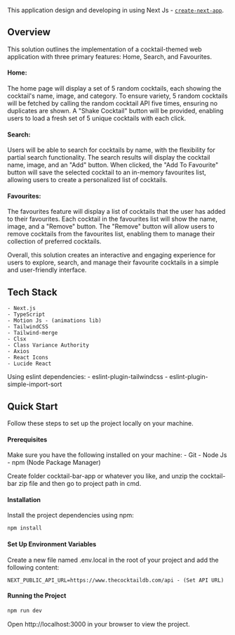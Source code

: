 This application design and developing in using Next Js -  [`create-next-app`](https://nextjs.org/docs/app/api-reference/cli/create-next-app). 

## Overview
This solution outlines the implementation of a cocktail-themed web application with three primary features: Home, Search, and Favourites.

#### Home: 
The home page will display a set of 5 random cocktails, each showing the cocktail's name, image, and category. To ensure variety, 5 random cocktails will be fetched by calling the random cocktail API five times, ensuring no duplicates are shown. A "Shake Cocktail" button will be provided, enabling users to load a fresh set of 5 unique cocktails with each click.

#### Search: 
Users will be able to search for cocktails by name, with the flexibility for partial search functionality. The search results will display the cocktail name, image, and an "Add" button. When clicked, the "Add To Favourite" button will save the selected cocktail to an in-memory favourites list, allowing users to create a personalized list of cocktails.

#### Favourites: 
The favourites feature will display a list of cocktails that the user has added to their favourites. Each cocktail in the favourites list will show the name, image, and a "Remove" button. The "Remove" button will allow users to remove cocktails from the favourites list, enabling them to manage their collection of preferred cocktails.

Overall, this solution creates an interactive and engaging experience for users to explore, search, and manage their favourite cocktails in a simple and user-friendly interface.

## Tech Stack
    - Next.js
    - TypeScript
    - Motion Js - (animations lib)
    - TailwindCSS
    - Tailwind-merge
    - Clsx
    - Class Variance Authority
    - Axios
    - React Icons
    - Lucide React

Using eslint dependencies:
    - eslint-plugin-tailwindcss
    - eslint-plugin-simple-import-sort

## Quick Start

Follow these steps to set up the project locally on your machine.

#### Prerequisites

Make sure you have the following installed on your machine:
    - Git
    - Node Js
    - npm (Node Package Manager)


Create folder cocktail-bar-app or whatever you like, and unzip the cocktail-bar zip file and then go to project path in cmd.

#### Installation

Install the project dependencies using npm:

```bash
npm install
```

#### Set Up Environment Variables

Create a new file named .env.local in the root of your project and add the following content:

    NEXT_PUBLIC_API_URL=https://www.thecocktaildb.com/api - (Set API URL)

#### Running the Project

```bash
npm run dev
```

Open http://localhost:3000 in your browser to view the project.

